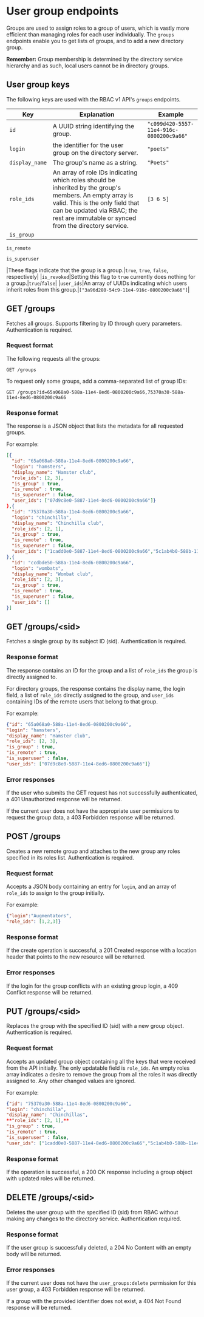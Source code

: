# User group endpoints

Groups are used to assign roles to a group of users, which is vastly more efficient than managing roles for each user individually. The `groups` endpoints enable you to get lists of groups, and to add a new directory group.

**Remember:** Group membership is determined by the directory service hierarchy and as such, local users cannot be in directory groups.

## User group keys

The following keys are used with the RBAC v1 API's `groups` endpoints.

|Key|Explanation|Example|
|---|-----------|-------|
|`id`|A UUID string identifying the group.|`"c099d420-5557-11e4-916c-0800200c9a66"`|
|`login`|the identifier for the user group on the directory server.|`"poets"`|
|`display_name`|The group's name as a string.|`"Poets"`|
|`role_ids`|An array of role IDs indicating which roles should be inherited by the group's members. An empty array is valid. This is the only field that can be updated via RBAC; the rest are immutable or synced from the directory service.|`[3 6 5]`|
|`is_group`

`is_remote`

`is_superuser`

|These flags indicate that the group is a group.|`true`, `true`, `false`, respectively|
|`is_revoked`|Setting this flag to `true` currently does nothing for a group.|`true`/`false`|
|`user_ids`|An array of UUIDs indicating which users inherit roles from this group.|`["3a96d280-54c9-11e4-916c-0800200c9a66"]`|

## GET /groups

Fetches all groups. Supports filtering by ID through query parameters. Authentication is required.

### Request format

The following requests all the groups:

```
GET /groups
```

To request only some groups, add a comma-separated list of group IDs:

```
GET /groups?id=65a068a0-588a-11e4-8ed6-0800200c9a66,75370a30-588a-11e4-8ed6-0800200c9a66
```

### Response format

The response is a JSON object that lists the metadata for all requested groups.

For example:

```json
[{
  "id": "65a068a0-588a-11e4-8ed6-0800200c9a66",
  "login": "hamsters",
  "display_name": "Hamster club",
  "role_ids": [2, 3],
  "is_group" : true,
  "is_remote" : true,
  "is_superuser" : false,
  "user_ids": ["07d9c8e0-5887-11e4-8ed6-0800200c9a66"]}
},{
  "id": "75370a30-588a-11e4-8ed6-0800200c9a66",
  "login": "chinchilla",
  "display_name": "Chinchilla club",
  "role_ids": [2, 1],
  "is_group" : true,
  "is_remote" : true,
  "is_superuser" : false,
  "user_ids": ["1cadd0e0-5887-11e4-8ed6-0800200c9a66","5c1ab4b0-588b-11e4-8ed6-0800200c9a66"]
},{
  "id": "ccdbde50-588a-11e4-8ed6-0800200c9a66",
  "login": "wombats",
  "display_name": "Wombat club",
  "role_ids": [2, 3],
  "is_group" : true,
  "is_remote" : true,
  "is_superuser" : false,
  "user_ids": []
}]
```

## GET /groups/<sid\>

Fetches a single group by its subject ID \(sid\). Authentication is required.

### Response format

The response contains an ID for the group and a list of `role_ids` the group is directly assigned to.

For directory groups, the response contains the display name, the login field, a list of `role_ids` directly assigned to the group, and `user_ids` containing IDs of the remote users that belong to that group.

For example:

```json
{"id": "65a068a0-588a-11e4-8ed6-0800200c9a66",
"login": "hamsters",
"display_name": "Hamster club",
"role_ids": [2, 3],
"is_group" : true,
"is_remote" : true,
"is_superuser" : false,
"user_ids": ["07d9c8e0-5887-11e4-8ed6-0800200c9a66"]}
```

### Error responses

If the user who submits the GET request has not successfully authenticated, a 401 Unauthorized response will be returned.

If the current user does not have the appropriate user permissions to request the group data, a 403 Forbidden response will be returned.

## POST /groups

Creates a new remote group and attaches to the new group any roles specified in its roles list. Authentication is required.

### Request format

Accepts a JSON body containing an entry for `login`, and an array of `role_ids` to assign to the group initially.

For example:

```json
{"login":"Augmentators",
"role_ids": [1,2,3]}
```

### Response format

If the create operation is successful, a 201 Created response with a location header that points to the new resource will be returned.

### Error responses

If the login for the group conflicts with an existing group login, a 409 Conflict response will be returned.

## PUT /groups/<sid\>

Replaces the group with the specified ID \(sid\) with a new group object. Authentication is required.

### Request format

Accepts an updated group object containing all the keys that were received from the API initially. The only updatable field is `role_ids`. An empty roles array indicates a desire to remove the group from all the roles it was directly assigned to. Any other changed values are ignored.

For example:

```json
{"id": "75370a30-588a-11e4-8ed6-0800200c9a66",
"login": "chinchilla",
"display_name": "Chinchillas",
**"role_ids": [2, 1],**
"is_group" : true,
"is_remote" : true,
"is_superuser" : false,
"user_ids": ["1cadd0e0-5887-11e4-8ed6-0800200c9a66","5c1ab4b0-588b-11e4-8ed6-0800200c9a66"]}
```

### Response format

If the operation is successful, a 200 OK response including a group object with updated roles will be returned.

## DELETE /groups/<sid\>

Deletes the user group with the specified ID \(sid\) from RBAC without making any changes to the directory service. Authentication required.

### Response format

If the user group is successfully deleted, a 204 No Content with an empty body will be returned.

### Error responses

If the current user does not have the `user_groups:delete` permission for this user group, a 403 Forbidden response will be returned.

If a group with the provided identifier does not exist, a 404 Not Found response will be returned.

